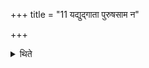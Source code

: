 +++
title = "11 यद्युद्गाता पुरुषसाम न"

+++

<details><summary>थिते</summary>

यद्युद्गाता पुरुषसाम न गायेदध्वर्युरेवैतेन साम्नोद्गायेद्भूर्भुवः सुवरित्यनुवाकेन ११
</details>
